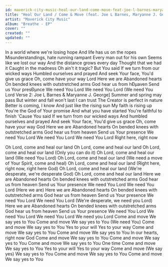 ```yaml
---
id: maverick-city-music-heal-our-land-come-move-feat-joe-l-barnes-maryanne-j-george-mav-city-gospel-choir
title: "Heal Our Land / Come & Move (feat. Joe L Barnes, Maryanne J. George & Mav City Gospel Choir)"
artist: "Maverick City Music"
album: "Breathe - EP"
cover: ""
created: ""
updated: ""
---
```


In a world where we're losing hope
And life has us on the ropes
Misunderstandings, hate running rampant
Every man out for his own
Seems like we lost our way
And the distance grows every day
Thought that we had it
Caught in the madness
Oh ain't it tragic?
But You said
If we turn from our wicked ways
Humbled ourselves and prayed
And seek Your face, You'd give us grace
Oh, come have your way Lord
Here we are
Abandoned hearts
On bended knees with outstretched arms
God hear us from hÐµaven
Send us Your presÐµnce
We need You Lord
We need You Lord
(We need You Lord
Verse 2: Joe L Barnes & Maryanne J. George]
Summer and spring may pass
But winter and fall won't last
I can trust The Creator is perfect in nature
Better is coming, I know
And just like the rising sun
My faith is rising up
You're the God of Your promise
And what you have started
You're faithful to finish
'Cause You said
If we turn from our wicked ways
And humbled ourselves and prayed
And seek Your face, You'd give us grace
Oh, come have your way God
Here we are
Abandoned hearts
On bended knees with outstretched arms
God hear us from heaven
Send us Your presence
We need You Lord
We need You Lord
We need You Lord
Right here, right now

Oh Lord, come and heal our land
Oh Lord, come and heal our land
Oh Lord, come and heal our land
(Only you can do it)
Oh Lord, come and heal our land
(We need You Lord)
Oh Lord, come and heal our land
(We need a move of Your Spirit, come and heal)
Oh Lord, come and heal our land
(Right here, right now, right here God)
Oh Lord, come and heal our land
(We're desperate, we're desperate God)
Oh Lord, come and heal our land
Here we are
Abandoned hearts
On bended knees with outstretched arms
God hear us from heaven
Send us Your presence
We need You Lord
We need You Lord
(Here we are)
Here we are
Abandoned hearts
On bended knees with outstretched arms
God hear us from heaven
Send us Your presence
We need You Lord
We need You Lord
(We're desperate, we need you Lord)
Here we are
Abandoned hearts
On bended knees with outstretched arms
God hear us from heaven
Send us Your presence
We need You Lord
We need You Lord
We need You Lord
We need you Lord
Come and move
We say yes to You
Come and move
We say yes to You
(We need You)
Come and move
We say yes to You
Yes to your will
Yes to your way
Come and move
We say yes to You
Come and move
We say yes to You
In our hearts, right now God
Come and move
We say yes to You
Come and move
We say yes to You
Come and move
We say yes to You
One time
Come and move
We say yes to You
Yes to your will
Yes to your way
Come and move
(We say yes)
We say yes to You
Come and move
We say yes to You
Come and move
We say yes to You